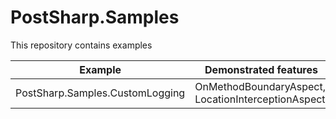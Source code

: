 # PostSharp.Samples

This repository contains examples

| Example                                   | Demonstrated features                                                 |
| ----------------------------------------- | --------------------------------------------------------------------- |
| PostSharp.Samples.CustomLogging           | OnMethodBoundaryAspect, LocationInterceptionAspect.
